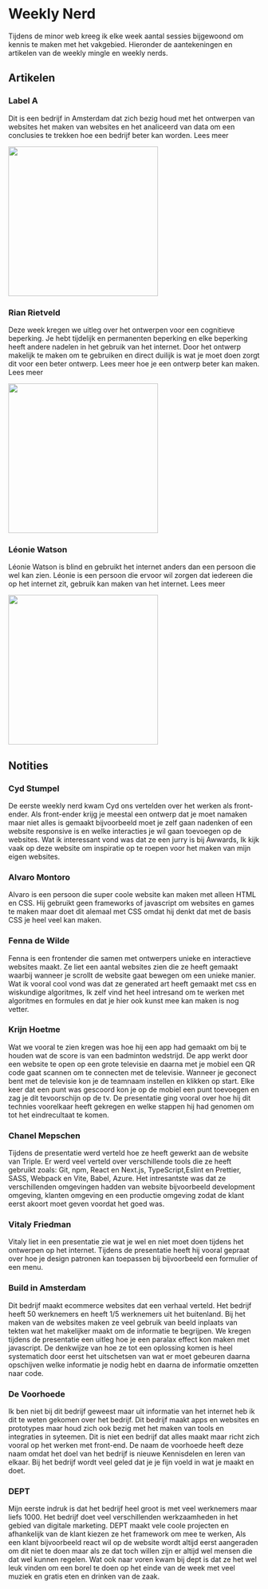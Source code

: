 # Weekly Nerd

Tijdens de minor web kreeg ik elke week aantal sessies bijgewoond om kennis te maken met het vakgebied. Hieronder de aantekeningen en artikelen van de weekly mingle en weekly nerds.

## Artikelen

### Label A

Dit is een bedrijf in Amsterdam dat zich bezig houd met het ontwerpen van websites het maken van websites en het analiceerd van data om een conclusies te trekken hoe een bedrijf beter kan worden. Lees meer

<img src="https://user-images.githubusercontent.com/29665951/174475468-3206f742-29e2-4d64-bc30-0675e519f35e.jpg"  width="300px">

### Rian Rietveld

Deze week kregen we uitleg over het ontwerpen voor een cognitieve beperking. Je hebt tijdelijk en permanenten beperking en elke beperking heeft andere nadelen in het gebruik van het internet. Door het ontwerp makelijk te maken om te gebruiken en direct duilijk is wat je moet doen zorgt dit voor een beter ontwerp. Lees meer hoe je een ontwerp beter kan maken. Lees meer


<img src="https://user-images.githubusercontent.com/29665951/174475544-a3e733e8-bbd3-4fb8-a56b-e359a3acb79c.jpg"  width="300px">

### Léonie Watson

Léonie Watson is blind en gebruikt het internet anders dan een persoon die wel kan zien. Léonie is een persoon die ervoor wil zorgen dat iedereen die op het internet zit, gebruik kan maken van het internet. Lees meer

<img src="https://user-images.githubusercontent.com/29665951/174475559-223f5267-2b61-4585-93cb-3bb59ec054a7.jpg"  width="300px">



## Notities

### Cyd Stumpel

De eerste weekly nerd kwam Cyd ons vertelden over het werken als front-ender. Als front-ender krijg je meestal een ontwerp dat je moet namaken maar niet alles is gemaakt bijvoorbeeld moet je zelf gaan nadenken of een website responsive is en welke interacties je wil gaan toevoegen op de websites. Wat ik interessant vond was dat ze een jurry is bij Awwards, Ik kijk vaak op deze website om inspiratie op te roepen voor het maken van mijn eigen websites. 

### Alvaro Montoro
Alvaro is een persoon die super coole website kan maken met alleen HTML en CSS. Hij gebruikt geen frameworks of javascript om websites en games te maken maar doet dit alemaal met CSS omdat hij denkt dat met de basis CSS je heel veel kan maken.

### Fenna de Wilde
Fenna is een frontender die samen met ontwerpers unieke en interactieve websites maakt. Ze liet een aantal websites zien die ze heeft gemaakt waarbij wanneer je scrollt de website gaat bewegen om een unieke manier. Wat ik vooral cool vond was dat ze generated art heeft gemaakt met css en wiskundige algoritmes, Ik zelf vind het heel intresand om te werken met algoritmes en formules en dat je hier ook kunst mee kan maken is nog vetter.

### Krijn Hoetme
Wat we vooral te zien kregen was hoe hij een app had gemaakt om bij te houden wat de score is van een badminton wedstrijd. De app werkt door een website te open op een grote televisie en daarna met je mobiel een QR code gaat scannen om te connecten met de televisie. Wanneer je geconect bent met de televisie kon je de teamnaam instellen en klikken op start. Elke keer dat een punt was gescoord kon je op de mobiel een punt toevoegen en zag je dit tevoorschijn op de tv. De presentatie ging vooral over hoe hij dit technies voorelkaar heeft gekregen en welke stappen hij had genomen om tot het eindrecultaat te komen.


### Chanel Mepschen

Tijdens de presentatie werd verteld hoe ze heeft gewerkt aan de website van Triple. Er werd veel verteld over verschillende tools die ze heeft gebruikt zoals: Git, npm, React en Next.js, TypeScript,Eslint en Prettier, SASS, Webpack en Vite, Babel, Azure. Het intresantste was dat ze verschillenden omgevingen hadden van website bijvoorbeeld development omgeving, klanten omgeving en een productie omgeving zodat de klant eerst akoort moet geven voordat het goed was.

### Vitaly Friedman

Vitaly liet in een presentatie zie wat je wel en niet moet doen tijdens het ontwerpen op het internet. Tijdens de presentatie heeft hij vooral gepraat over hoe je design patronen kan toepassen bij bijvoorbeeld een formulier of een menu. 

### Build in Amsterdam

Dit bedrijf maakt ecommerce websites dat een verhaal verteld. Het bedrijf heeft 50 werknemers en heeft 1/5 werknemers uit het buitenland. Bij het maken van de websites maken ze veel gebruik van beeld inplaats van tekten wat het makelijker maakt om de informatie te begrijpen. We kregen tijdens de presentatie een uitleg hoe je een paralax effect kon maken met javascript. De denkwijze van hoe ze tot een oplossing komen is heel systematich door eerst het uitschetsen van wat er moet gebeuren daarna opschijven welke informatie je nodig hebt en daarna de informatie omzetten naar code. 

### De Voorhoede 

Ik ben niet bij dit bedrijf geweest maar uit informatie van het internet heb ik dit te weten gekomen over het bedrijf. Dit bedrijf maakt apps en websites en prototypes maar houd zich ook bezig met het maken van tools en integraties in syteemen. Dit is niet een bedrijf dat alles maakt maar richt zich vooral op het werken met front-end. De naam de voorhoede heeft deze naam omdat het doel van het bedrijf is nieuwe Kennisdelen en leren van elkaar. Bij het bedrijf wordt veel geled dat je je fijn voeld in wat je maakt en doet.

### DEPT

Mijn eerste indruk is dat het bedrijf heel groot is met veel werknemers maar liefs 1000. Het bedrijf doet veel verschillenden werkzaamheden in het gebied van digitale marketing. DEPT maakt vele coole projecten en afhankelijk van de klant kiezen ze het framework om mee te werken, Als een klant bijvoorbeeld react wil op de website wordt altijd eerst aangeraden om dit niet te doen maar als ze dat toch willen zijn er altijd wel mensen die dat wel kunnen regelen. Wat ook naar voren kwam bij dept is dat ze het wel leuk vinden om een borel te doen op het einde van de week met veel muziek en gratis eten en drinken van de zaak.



